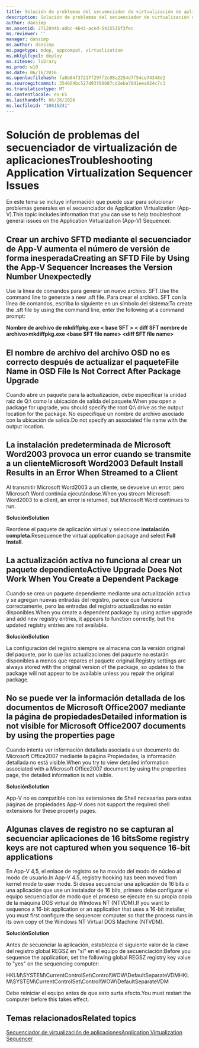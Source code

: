 ```yaml
---
title: Solución de problemas del secuenciador de virtualización de aplicaciones
description: Solución de problemas del secuenciador de virtualización de aplicaciones
author: dansimp
ms.assetid: 2712094b-a0bc-4643-aced-5415535f3fec
ms.reviewer: ''
manager: dansimp
ms.author: dansimp
ms.pagetype: mdop, appcompat, virtualization
ms.mktglfcycl: deploy
ms.sitesec: library
ms.prod: w10
ms.date: 06/16/2016
ms.openlocfilehash: fa8b84f37217f29ff2c08a2254d7f54ce74348d2
ms.sourcegitcommit: 354664bc527d93f80687cd2eba70d1eea024c7c3
ms.translationtype: MT
ms.contentlocale: es-ES
ms.lasthandoff: 06/26/2020
ms.locfileid: "10815241"
---
```

# <span data-ttu-id="a4a77-103">Solución de problemas del secuenciador de virtualización de aplicaciones</span><span class="sxs-lookup"><span data-stu-id="a4a77-103">Troubleshooting Application Virtualization Sequencer Issues</span></span>


<span data-ttu-id="a4a77-104">En este tema se incluye información que puede usar para solucionar problemas generales en el secuenciador de Application Virtualization (App-V).</span><span class="sxs-lookup"><span data-stu-id="a4a77-104">This topic includes information that you can use to help troubleshoot general issues on the Application Virtualization (App-V) Sequencer.</span></span>

## <span data-ttu-id="a4a77-105">Crear un archivo SFTD mediante el secuenciador de App-V aumenta el número de versión de forma inesperada</span><span class="sxs-lookup"><span data-stu-id="a4a77-105">Creating an SFTD File by Using the App-V Sequencer Increases the Version Number Unexpectedly</span></span>


<span data-ttu-id="a4a77-106">Use la línea de comandos para generar un nuevo archivo. SFT.</span><span class="sxs-lookup"><span data-stu-id="a4a77-106">Use the command line to generate a new .sft file.</span></span> <span data-ttu-id="a4a77-107">Para crear el archivo. SFT con la línea de comandos, escriba lo siguiente en un símbolo del sistema:</span><span class="sxs-lookup"><span data-stu-id="a4a77-107">To create the .sft file by using the command line, enter the following at a command prompt:</span></span>

**<span data-ttu-id="a4a77-108">Nombre de archivo de mkdiffpkg.exe &lt; base SFT &gt; &lt; diff SFT nombre de archivo&gt;</span><span class="sxs-lookup"><span data-stu-id="a4a77-108">mkdiffpkg.exe &lt;base SFT file name&gt; &lt;diff SFT file name&gt;</span></span>**

## <a href="" id="file-name-in-osd-file-is-not-correct-after-package-upgrade-"></a><span data-ttu-id="a4a77-109">El nombre de archivo del archivo OSD no es correcto después de actualizar el paquete</span><span class="sxs-lookup"><span data-stu-id="a4a77-109">File Name in OSD File Is Not Correct After Package Upgrade</span></span>


<span data-ttu-id="a4a77-110">Cuando abre un paquete para la actualización, debe especificar la unidad raíz de Q:\\ como la ubicación de salida del paquete.</span><span class="sxs-lookup"><span data-stu-id="a4a77-110">When you open a package for upgrade, you should specify the root Q:\\ drive as the output location for the package.</span></span> <span data-ttu-id="a4a77-111">No especifique un nombre de archivo asociado con la ubicación de salida.</span><span class="sxs-lookup"><span data-stu-id="a4a77-111">Do not specify an associated file name with the output location.</span></span>

## <span data-ttu-id="a4a77-112">La instalación predeterminada de Microsoft Word2003 provoca un error cuando se transmite a un cliente</span><span class="sxs-lookup"><span data-stu-id="a4a77-112">Microsoft Word2003 Default Install Results in an Error When Streamed to a Client</span></span>


<span data-ttu-id="a4a77-113">Al transmitir Microsoft Word2003 a un cliente, se devuelve un error, pero Microsoft Word continúa ejecutándose.</span><span class="sxs-lookup"><span data-stu-id="a4a77-113">When you stream Microsoft Word2003 to a client, an error is returned, but Microsoft Word continues to run.</span></span>

**<span data-ttu-id="a4a77-114">Solución</span><span class="sxs-lookup"><span data-stu-id="a4a77-114">Solution</span></span>**

<span data-ttu-id="a4a77-115">Reordene el paquete de aplicación virtual y seleccione **instalación completa**.</span><span class="sxs-lookup"><span data-stu-id="a4a77-115">Resequence the virtual application package and select **Full Install**.</span></span>

## <span data-ttu-id="a4a77-116">La actualización activa no funciona al crear un paquete dependiente</span><span class="sxs-lookup"><span data-stu-id="a4a77-116">Active Upgrade Does Not Work When You Create a Dependent Package</span></span>


<span data-ttu-id="a4a77-117">Cuando se crea un paquete dependiente mediante una actualización activa y se agregan nuevas entradas del registro, parece que funciona correctamente, pero las entradas del registro actualizadas no están disponibles.</span><span class="sxs-lookup"><span data-stu-id="a4a77-117">When you create a dependent package by using active upgrade and add new registry entries, it appears to function correctly, but the updated registry entries are not available.</span></span>

**<span data-ttu-id="a4a77-118">Solución</span><span class="sxs-lookup"><span data-stu-id="a4a77-118">Solution</span></span>**

<span data-ttu-id="a4a77-119">La configuración del registro siempre se almacena con la versión original del paquete, por lo que las actualizaciones del paquete no estarán disponibles a menos que repares el paquete original.</span><span class="sxs-lookup"><span data-stu-id="a4a77-119">Registry settings are always stored with the original version of the package, so updates to the package will not appear to be available unless you repair the original package.</span></span>

## <span data-ttu-id="a4a77-120">No se puede ver la información detallada de los documentos de Microsoft Office2007 mediante la página de propiedades</span><span class="sxs-lookup"><span data-stu-id="a4a77-120">Detailed information is not visible for Microsoft Office2007 documents by using the properties page</span></span>


<span data-ttu-id="a4a77-121">Cuando intenta ver información detallada asociada a un documento de Microsoft Office2007 mediante la página Propiedades, la información detallada no está visible.</span><span class="sxs-lookup"><span data-stu-id="a4a77-121">When you try to view detailed information associated with a Microsoft Office2007 document by using the properties page, the detailed information is not visible.</span></span>

**<span data-ttu-id="a4a77-122">Solución</span><span class="sxs-lookup"><span data-stu-id="a4a77-122">Solution</span></span>**

<span data-ttu-id="a4a77-123">App-V no es compatible con las extensiones de Shell necesarias para estas páginas de propiedades.</span><span class="sxs-lookup"><span data-stu-id="a4a77-123">App-V does not support the required shell extensions for these property pages.</span></span>

## <span data-ttu-id="a4a77-124">Algunas claves de registro no se capturan al secuenciar aplicaciones de 16 bits</span><span class="sxs-lookup"><span data-stu-id="a4a77-124">Some registry keys are not captured when you sequence 16-bit applications</span></span>


<span data-ttu-id="a4a77-125">En App-V 4,5, el enlace de registro se ha movido del modo de núcleo al modo de usuario.</span><span class="sxs-lookup"><span data-stu-id="a4a77-125">In App-V 4.5, registry hooking has been moved from kernel mode to user mode.</span></span> <span data-ttu-id="a4a77-126">Si desea secuenciar una aplicación de 16 bits o una aplicación que use un instalador de 16 bits, primero debe configurar el equipo secuenciador de modo que el proceso se ejecute en su propia copia de la máquina DOS virtual de Windows NT (NTVDM).</span><span class="sxs-lookup"><span data-stu-id="a4a77-126">If you want to sequence a 16-bit application or an application that uses a 16-bit installer, you must first configure the sequencer computer so that the process runs in its own copy of the Windows NT Virtual DOS Machine (NTVDM).</span></span>

**<span data-ttu-id="a4a77-127">Solución</span><span class="sxs-lookup"><span data-stu-id="a4a77-127">Solution</span></span>**

<span data-ttu-id="a4a77-128">Antes de secuenciar la aplicación, establezca el siguiente valor de la clave del registro global REGSZ en "sí" en el equipo de secuenciación:</span><span class="sxs-lookup"><span data-stu-id="a4a77-128">Before you sequence the application, set the following global REGSZ registry key value to "yes" on the sequencing computer:</span></span>

<span data-ttu-id="a4a77-129">HKLM\\SYSTEM\\CurrentControlSet\\Control\\WOW\\DefaultSeparateVDM</span><span class="sxs-lookup"><span data-stu-id="a4a77-129">HKLM\\SYSTEM\\CurrentControlSet\\Control\\WOW\\DefaultSeparateVDM</span></span>

<span data-ttu-id="a4a77-130">Debe reiniciar el equipo antes de que esto surta efecto.</span><span class="sxs-lookup"><span data-stu-id="a4a77-130">You must restart the computer before this takes effect.</span></span>

## <span data-ttu-id="a4a77-131">Temas relacionados</span><span class="sxs-lookup"><span data-stu-id="a4a77-131">Related topics</span></span>


[<span data-ttu-id="a4a77-132">Secuenciador de virtualización de aplicaciones</span><span class="sxs-lookup"><span data-stu-id="a4a77-132">Application Virtualization Sequencer</span></span>](application-virtualization-sequencer.md)

 

 





